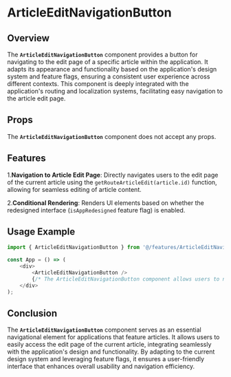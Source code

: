 # ArticleEditNavigationButton

## Overview
The **`ArticleEditNavigationButton`** component provides a button for navigating to the edit page of a specific article within the application. It adapts its appearance and functionality based on the application's design system and feature flags, ensuring a consistent user experience across different contexts. This component is deeply integrated with the application's routing and localization systems, facilitating easy navigation to the article edit page.

## Props
The **`ArticleEditNavigationButton`** component does not accept any props.

## Features
1.**Navigation to Article Edit Page**: Directly navigates users to the edit page of the current article using the `getRouteArticleEdit(article.id)` function, allowing for seamless editing of article content.

2.**Conditional Rendering**: Renders UI elements based on whether the redesigned interface (`isAppRedesigned` feature flag) is enabled.


## Usage Example
```typescript jsx
import { ArticleEditNavigationButton } from '@/features/ArticleEditNavigationButton';

const App = () => (
    <div>
        <ArticleEditNavigationButton />
        {/* The ArticleEditNavigationButton component allows users to navigate to the edit page of the current article */}
    </div>
);
```
## Conclusion
The **`ArticleEditNavigationButton`** component serves as an essential navigational element for applications that feature articles. 
It allows users to easily access the edit page of the current article, integrating seamlessly with the application's design and functionality. 
By adapting to the current design system and leveraging feature flags, it ensures a user-friendly interface that enhances overall usability and navigation efficiency.
